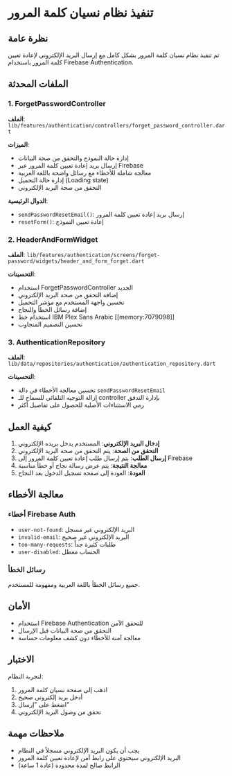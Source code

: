 # تنفيذ نظام نسيان كلمة المرور

## نظرة عامة
تم تنفيذ نظام نسيان كلمة المرور بشكل كامل مع إرسال البريد الإلكتروني لإعادة تعيين كلمة المرور باستخدام Firebase Authentication.

## الملفات المحدثة

### 1. ForgetPasswordController
**الملف**: `lib/features/authentication/controllers/forget_password_controller.dart`

**الميزات**:
- إدارة حالة النموذج والتحقق من صحة البيانات
- إرسال بريد إعادة تعيين كلمة المرور عبر Firebase
- معالجة شاملة للأخطاء مع رسائل واضحة باللغة العربية
- إدارة حالة التحميل (Loading state)
- التحقق من صحة البريد الإلكتروني

**الدوال الرئيسية**:
- `sendPasswordResetEmail()`: إرسال بريد إعادة تعيين كلمة المرور
- `resetForm()`: إعادة تعيين النموذج

### 2. HeaderAndFormWidget
**الملف**: `lib/features/authentication/screens/forget-password/widgets/header_and_form_forget.dart`

**التحسينات**:
- استخدام ForgetPasswordController الجديد
- إضافة التحقق من صحة البريد الإلكتروني
- تحسين واجهة المستخدم مع مؤشر التحميل
- إضافة رسائل الخطأ والنجاح
- استخدام خط IBM Plex Sans Arabic [[memory:7079098]]
- تحسين التصميم المتجاوب

### 3. AuthenticationRepository
**الملف**: `lib/data/repositories/authentication/authentication_repository.dart`

**التحسينات**:
- تحسين معالجة الأخطاء في دالة `sendPasswordResetEmail`
- إزالة التوجيه التلقائي للسماح للـ controller بإدارة التدفق
- رمي الاستثناءات الأصلية للحصول على تفاصيل أكثر

## كيفية العمل

1. **إدخال البريد الإلكتروني**: المستخدم يدخل بريده الإلكتروني
2. **التحقق من الصحة**: يتم التحقق من صحة البريد الإلكتروني
3. **إرسال الطلب**: يتم إرسال طلب إعادة تعيين كلمة المرور إلى Firebase
4. **معالجة النتيجة**: يتم عرض رسالة نجاح أو خطأ مناسبة
5. **العودة**: العودة إلى صفحة تسجيل الدخول بعد النجاح

## معالجة الأخطاء

### أخطاء Firebase Auth
- `user-not-found`: البريد الإلكتروني غير مسجل
- `invalid-email`: البريد الإلكتروني غير صحيح
- `too-many-requests`: طلبات كثيرة جداً
- `user-disabled`: الحساب معطل

### رسائل الخطأ
جميع رسائل الخطأ باللغة العربية ومفهومة للمستخدم.

## الأمان
- استخدام Firebase Authentication للتحقق الآمن
- التحقق من صحة البيانات قبل الإرسال
- معالجة آمنة للأخطاء دون كشف معلومات حساسة

## الاختبار
لتجربة النظام:
1. اذهب إلى صفحة نسيان كلمة المرور
2. أدخل بريد إلكتروني صحيح
3. اضغط على "إرسال"
4. تحقق من وصول البريد الإلكتروني

## ملاحظات مهمة
- يجب أن يكون البريد الإلكتروني مسجلاً في النظام
- البريد الإلكتروني سيحتوي على رابط آمن لإعادة تعيين كلمة المرور
- الرابط صالح لمدة محدودة (عادة 1 ساعة)
